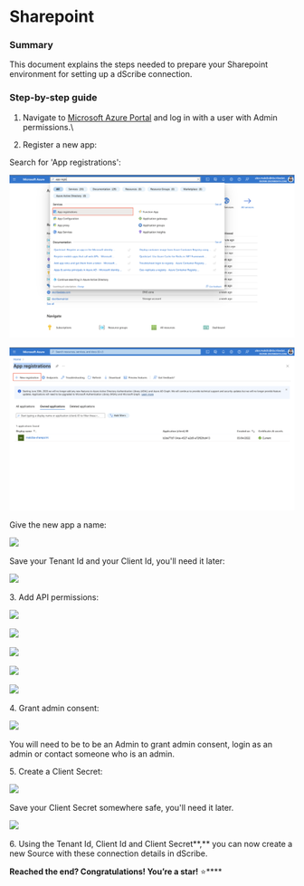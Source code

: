 # Sharepoint

### Summary

This document explains the steps needed to prepare your Sharepoint environment for setting up a dScribe connection.&#x20;

### Step-by-step guide

1. Navigate to [Microsoft Azure Portal](https://portal.azure.com) and log in with a user with Admin permissions.\

2. Register a new app:

Search for 'App registrations':

![](<../../.gitbook/assets/Screenshot 2022-04-15 at 15.57.54.png>)

![](<../../.gitbook/assets/Screenshot 2022-04-15 at 16.00.29.png>)

Give the new app a name:

![](../../.gitbook/assets/sharepoint\_appreg2.png)

Save your Tenant Id and your Client Id, you'll need it later:

![](../../.gitbook/assets/sharepoint\_appreg3.png)

3\.  Add API permissions:

![](../../.gitbook/assets/sharepoint\_apiperm.png)

![](../../.gitbook/assets/sharepoint\_apiperm3.png)

![](../../.gitbook/assets/sharepoint\_apiperm4.png)

![](../../.gitbook/assets/sharepoint\_apiperm5.png)

![](../../.gitbook/assets/sharepoint\_apiperm6.png)

4\.  Grant admin consent:

![](../../.gitbook/assets/sharepoint\_apiperm7.png)

You will need to be to be an Admin to grant admin consent, login as an admin or contact someone who is an admin.

5\.  Create a Client Secret:

![](../../.gitbook/assets/sharepoint\_secret.png)

Save your Client Secret somewhere safe, you'll need it later.

![](../../.gitbook/assets/sharepoint\_secret3.png)

6\.  Using the Tenant Id, Client Id and Client Secret**,** you can now create a new Source with these connection details in dScribe.

**Reached the end? Congratulations! You’re a star!** :star:****
